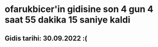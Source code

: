 # ofarukbicer'in gidisine son 4 gun 4 saat 55 dakika 15 saniye kaldi

## Gidis tarihi: 30.09.2022 :(